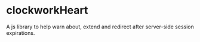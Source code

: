 # clockworkHeart
A js library to help warn about, extend and redirect after server-side session expirations.
